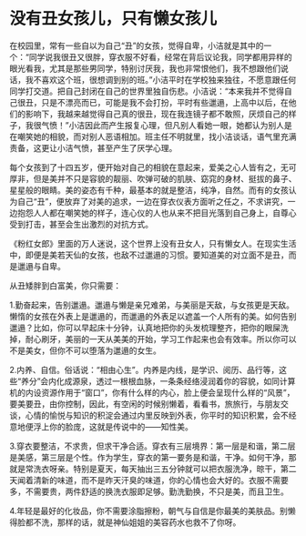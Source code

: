 # 没有丑女孩儿，只有懒女孩儿

在校园里，常有一些自以为自己“丑”的女孩，觉得自卑，小洁就是其中的一个：“同学说我很丑又很胖，穿衣服不好看，经常在背后议论我，同学都用异样的眼光看我，尤其是那些男同学，特别讨厌我，我也非常恨他们，我不想跟他们说话，我不喜欢这个班，很想调到别的班。”小洁平时在学校独来独往，不愿意跟任何同学打交道。把自己封闭在自己的世界里独自伤悲。小洁说：“本来我并不觉得自己很丑，只是不漂亮而已，可能是我不会打扮，平时有些邋遢，上高中以后，在他们的影响下，我越来越觉得自己真的很丑，现在我连镜子都不敢照，厌烦自己的样子，我很气愤！”小洁因此而产生报复心理，但凡别人看她一眼，她都认为别人是在嘲笑她的相貌，而对别人恶语相加。班主任不明就里，找小洁谈话，语气里充满责备，这更让小洁气愤，甚至产生了厌学心理。

每个女孩到了十四五岁，便开始对自己的相貌在意起来，爱美之心人皆有之，无可厚非，但是美并不只是容貌的靓丽、吹弹可破的肌肤、窈窕的身材、挺拔的鼻子、星星般的眼睛。美的姿态有千种，最基本的就是整洁，纯净，自然。而有的女孩认为自己“丑”，便放弃了对美的追求，一边在穿衣仪表方面听之任之，不求讲究，一边抱怨人人都在嘲笑她的样子，连心仪的人也从来不把目光落到自己身上，自尊心受到打击，甚至会生出激烈的对抗方式。

《粉红女郎》里面的万人迷说，这个世界上没有丑女人，只有懒女人。在现实生活中，即便是美若天仙的女孩，也敌不过邋遢的习惯。要知道美的对立面不是丑，而是邋遢与自卑。

从丑矮胖到白富美，你只需要：

1.勤奋起来，告别邋遢。邋遢与懒是亲兄难弟，与美丽是天敌，与女孩更是天敌。懒惰的女孩在外表上是邋遢的，而邋遢的外表足以遮盖一个人所有的美。如何告别邋遢？比如，你可以早起床十分钟，认真地把你的头发梳理整齐，把你的眼屎洗掉，耐心刷牙，美丽的一天从美美的开始，学习工作起来也会有效率。所以你可以不是美女，但你不可以堕落为邋遢的女生。

2.内养、自信。俗话说：“相由心生”。内养是内线，是学识、阅历、品行等，这些“养分”会内化成源泉，透过一根根血脉，一条条经络浸润着你的容貌，如同计算机的内设资源作用于“窗口”，你有什么样的内心，脸上便会呈现什么样的“风景”，要美要丑，由你控制，因此，有空闲的时候别懒着，看看书，旅旅行，与朋友交谈，心情的愉悦与知识的积淀会通过内里反映到外表，你平时的知识积累，会不经意地便浮上你的脸庞，这就是传说中的——知性美。

3.穿衣要整洁，不求贵，但求干净合适。穿衣有三层境界：第一层是和谐，第二层是美感，第三层是个性。作为学生，穿衣的第一要务是和谐，干净。如何干净，那就是常洗衣呀亲。特别是夏天，每天抽出三五分钟就可以把衣服洗净，晾干，第二天闻着清新的味道，而不是昨天汗臭的味道，你的心情也会大好的。衣服不需要多，不需要贵，两件舒适的换洗衣服即足够。勤洗勤换，不只是美，而且卫生。

4.年轻是最好的化妆品，你不需要涂脂擦粉，朝气与自信是你最美的美肤品。别懒得脸都不洗，那样的话，就是神仙姐姐的美容药水也救不了你呀。